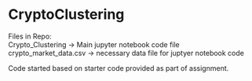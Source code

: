 # CryptoClustering

Files in Repo:<br>
Crypto_Clustering -> Main jupyter notebook code file<br>
crypto_market_data.csv -> necessary data file for juptyer notebook code

Code started based on starter code provided as part of assignment.  
